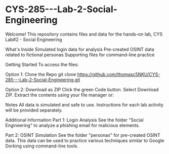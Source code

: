 # CYS-285---Lab-2-Social-Engineering

Welcome! This repository contains files and data for the hands-on lab, CYS Lab#2 - Social Engineering

What's Inside
Simulated login data for analysis
Pre-created OSINT data related to fictional personas
Supporting files for command-line practice

Getting Started
To access the files:

Option 1: Clone the Repo
  git clone https://github.com/thomasc5NKU/CYS-285---Lab-2-Social-Engineering.git

Option 2: Download as ZIP
  Click the green Code button.
  Select Download ZIP.
  Extract the contents using your file manager or:

Notes
  All data is simulated and safe to use.
  Instructions for each lab activity will be provided separately.

Additional Information
  Part 1: Login Analysis
  See the folder "Social Engineering" to analyze a phishing email for malicious elements. 

  Part 2: OSINT Simulation
  See the folder "personas" for pre-created OSINT data. This data can be used to practice various techniques similar to Google Dorking using command-line tools.  
